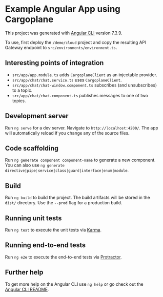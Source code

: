 # Example Angular App using Cargoplane

This project was generated with [Angular CLI](https://github.com/angular/angular-cli) version 7.3.9.

To use, first deploy the `/demo/cloud` project and copy the resulting API Gateway endpoint
to `src/environments/environment.ts`.

## Interesting points of integration

- `src/app/app.module.ts` adds `CargoplaneClient` as an injectable provider.
- `src/app/chat/chat.service.ts` uses `CargoplaneClient`.
- `src/app/chat/chat-window.component.ts` subscribes (and unsubscribes) to a topic.
- `src/app/chat/chat.component.ts` publishes messages to one of two topics.

## Development server

Run `ng serve` for a dev server. Navigate to `http://localhost:4200/`. The app will automatically reload if you change any of the source files.

## Code scaffolding

Run `ng generate component component-name` to generate a new component. You can also use `ng generate directive|pipe|service|class|guard|interface|enum|module`.

## Build

Run `ng build` to build the project. The build artifacts will be stored in the `dist/` directory. Use the `--prod` flag for a production build.

## Running unit tests

Run `ng test` to execute the unit tests via [Karma](https://karma-runner.github.io).

## Running end-to-end tests

Run `ng e2e` to execute the end-to-end tests via [Protractor](http://www.protractortest.org/).

## Further help

To get more help on the Angular CLI use `ng help` or go check out the [Angular CLI README](https://github.com/angular/angular-cli/blob/master/README.md).
